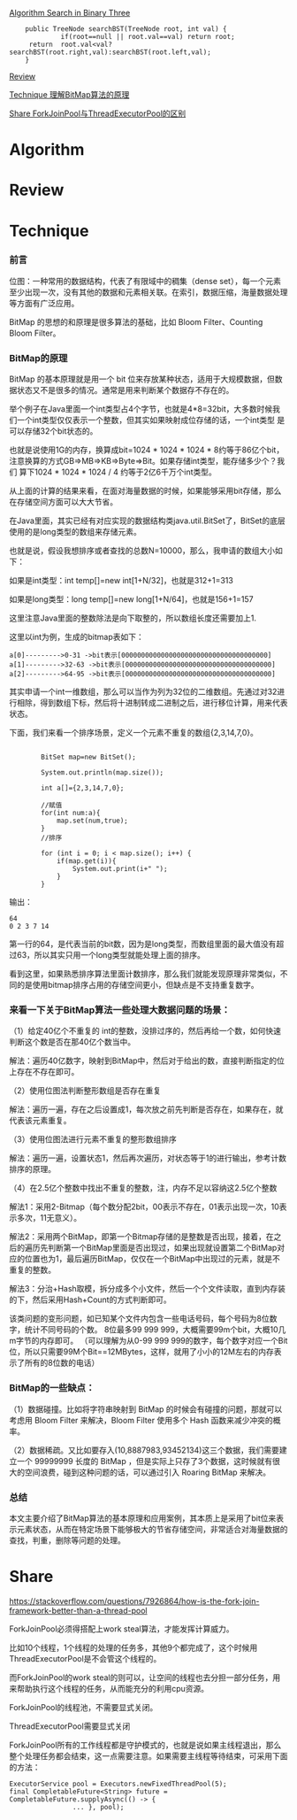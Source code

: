 
 [Algorithm Search in Binary Three](#algorithm)
 ```
     public TreeNode searchBST(TreeNode root, int val) {
              if(root==null || root.val==val) return root;
      return  root.val<val?searchBST(root.right,val):searchBST(root.left,val);
     }
 ```

 [Review](#review)

 [Technique 理解BitMap算法的原理 ](#technique)

 [Share ForkJoinPool与ThreadExecutorPool的区别](#share)


# Algorithm


# Review


# Technique

### 前言
位图：一种常用的数据结构，代表了有限域中的稠集（dense set），每一个元素至少出现一次，没有其他的数据和元素相关联。在索引，数据压缩，海量数据处理等方面有广泛应用。

BitMap 的思想的和原理是很多算法的基础，比如 Bloom Filter、Counting  Bloom Filter。

### BitMap的原理
BitMap 的基本原理就是用一个 bit 位来存放某种状态，适用于大规模数据，但数据状态又不是很多的情况。通常是用来判断某个数据存不存在的。

举个例子在Java里面一个int类型占4个字节，也就是4*8=32bit，大多数时候我们一个int类型仅仅表示一个整数，但其实如果映射成位存储的话，一个int类型
是可以存储32个bit状态的。

也就是说使用1G的内存，换算成bit=1024 * 1024 * 1024 * 8约等于86亿个bit，注意换算的方式GB=>MB=>KB=>Byte=>Bit。如果存储int类型，能存储多少个？我们
算下1024 * 1024 * 1024 / 4 约等于2亿6千万个int类型。

从上面的计算的结果来看，在面对海量数据的时候，如果能够采用bit存储，那么在存储空间方面可以大大节省。

在Java里面，其实已经有对应实现的数据结构类java.util.BitSet了，BitSet的底层使用的是long类型的数组来存储元素。

也就是说，假设我想排序或者查找的总数N=10000，那么，我申请的数组大小如下：

如果是int类型：int temp[]=new int[1+N/32]，也就是312+1=313

如果是long类型：long temp[]=new long[1+N/64]，也就是156+1=157

这里注意Java里面的整数除法是向下取整的，所以数组长度还需要加上1.

这里以int为例，生成的bitmap表如下：


```
a[0]--------->0-31 ->bit表示[0000000000000000000000000000000000000]
a[1]--------->32-63 ->bit表示[0000000000000000000000000000000000000]
a[2]--------->64-95 ->bit表示[0000000000000000000000000000000000000]
```

其实申请一个int一维数组，那么可以当作为列为32位的二维数组。先通过对32进行相除，得到数组下标，然后将十进制转成二进制之后，进行移位计算，用来代表状态。


下面，我们来看一个排序场景，定义一个元素不重复的数组{2,3,14,7,0}。


```

        BitSet map=new BitSet();

        System.out.println(map.size());

        int a[]={2,3,14,7,0};

        //赋值
        for(int num:a){
            map.set(num,true);
        }
        //排序

        for (int i = 0; i < map.size(); i++) {
            if(map.get(i)){
                System.out.print(i+" ");
            }
        }
```

输出：


```
64
0 2 3 7 14
```
第一行的64，是代表当前的bit数，因为是long类型，而数组里面的最大值没有超过63，所以其实只用一个long类型就能处理上面的排序。

看到这里，如果熟悉排序算法里面计数排序，那么我们就能发现原理非常类似，不同的是使用bitmap排序占用的存储空间更小，但缺点是不支持重复数字。




### 来看一下关于BitMap算法一些处理大数据问题的场景：

（1）给定40亿个不重复的 int的整数，没排过序的，然后再给一个数，如何快速判断这个数是否在那40亿个数当中。

解法：遍历40亿数字，映射到BitMap中，然后对于给出的数，直接判断指定的位上存在不存在即可。


（2）使用位图法判断整形数组是否存在重复

解法：遍历一遍，存在之后设置成1，每次放之前先判断是否存在，如果存在，就代表该元素重复。


（3）使用位图法进行元素不重复的整形数组排序

解法：遍历一遍，设置状态1，然后再次遍历，对状态等于1的进行输出，参考计数排序的原理。


（4）在2.5亿个整数中找出不重复的整数，注，内存不足以容纳这2.5亿个整数

解法1：采用2-Bitmap（每个数分配2bit，00表示不存在，01表示出现一次，10表示多次，11无意义）。

解法2：采用两个BitMap，即第一个Bitmap存储的是整数是否出现，接着，在之后的遍历先判断第一个BitMap里面是否出现过，如果出现就设置第二个BitMap对应的位置也为1，最后遍历BitMap，仅仅在一个BitMap中出现过的元素，就是不重复的整数。

解法3：分治+Hash取模，拆分成多个小文件，然后一个个文件读取，直到内存装的下，然后采用Hash+Count的方式判断即可。

该类问题的变形问题，如已知某个文件内包含一些电话号码，每个号码为8位数字，统计不同号码的个数。
8位最多99 999 999，大概需要99m个bit，大概10几m字节的内存即可。 （可以理解为从0-99 999 999的数字，每个数字对应一个Bit位，所以只需要99M个Bit==12MBytes，这样，就用了小小的12M左右的内存表示了所有的8位数的电话）




### BitMap的一些缺点：


（1）数据碰撞。比如将字符串映射到 BitMap 的时候会有碰撞的问题，那就可以考虑用 Bloom Filter 来解决，Bloom Filter 使用多个 Hash 函数来减少冲突的概率。

（2）数据稀疏。又比如要存入(10,8887983,93452134)这三个数据，我们需要建立一个 99999999 长度的 BitMap ，但是实际上只存了3个数据，这时候就有很大的空间浪费，碰到这种问题的话，可以通过引入 Roaring BitMap 来解决。



### 总结


本文主要介绍了BitMap算法的基本原理和应用案例，其本质上是采用了bit位来表示元素状态，从而在特定场景下能够极大的节省存储空间，非常适合对海量数据的查找，判重，删除等问题的处理。

# Share



https://stackoverflow.com/questions/7926864/how-is-the-fork-join-framework-better-than-a-thread-pool


ForkJoinPool必须得搭配上work steal算法，才能发挥计算威力。


比如10个线程，1个线程的处理的任务多，其他9个都完成了，这个时候用ThreadExecutorPool是不会管这个线程的。


而ForkJoinPool的work steal的则可以，让空间的线程也去分担一部分任务，用来帮助执行这个线程的任务，从而能充分的利用cpu资源。


ForkJoinPool的线程池，不需要显式关闭。


ThreadExecutorPool需要显式关闭



ForkJoinPool所有的工作线程都是守护模式的，也就是说如果主线程退出，那么整个处理任务都会结束，这一点需要注意。如果需要主线程等待结束，可采用下面的方法：

```
ExecutorService pool = Executors.newFixedThreadPool(5);
final CompletableFuture<String> future = CompletableFuture.supplyAsync(() -> {
                ... }, pool);
```







